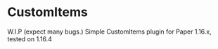 # CustomItems
W.I.P
(expect many bugs.)
Simple CustomItems plugin for Paper 1.16.x, tested on 1.16.4
